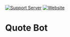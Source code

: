 [![Support Server](https://discordapp.com/api/guilds/741660208119545968/widget.png?style=shield)](https://discord.gg/vkWyTGa)
[![Website](https://img.shields.io/website?style=flat-square&url=https%3A%2F%2Fquote-bot.tk)](https://quote-bot.tk)

# Quote Bot

